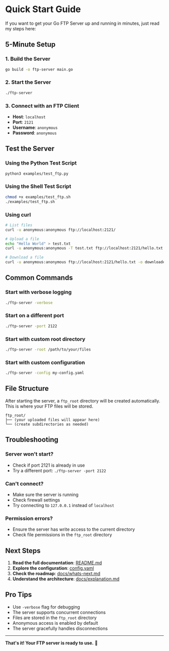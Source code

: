 # Quick Start Guide

If you want to get your Go FTP Server up and running in minutes, just read my steps here:

## 5-Minute Setup

### 1. Build the Server
```bash
go build -o ftp-server main.go
```

### 2. Start the Server
```bash
./ftp-server
```

### 3. Connect with an FTP Client
- **Host**: `localhost`
- **Port**: `2121`
- **Username**: `anonymous`
- **Password**: `anonymous`

## Test the Server

### Using the Python Test Script
```bash
python3 examples/test_ftp.py
```

### Using the Shell Test Script
```bash
chmod +x examples/test_ftp.sh
./examples/test_ftp.sh
```

### Using curl
```bash
# List files
curl -u anonymous:anonymous ftp://localhost:2121/

# Upload a file
echo "Hello World" > test.txt
curl -u anonymous:anonymous -T test.txt ftp://localhost:2121/hello.txt

# Download a file
curl -u anonymous:anonymous ftp://localhost:2121/hello.txt -o downloaded.txt
```

## Common Commands

### Start with verbose logging
```bash
./ftp-server -verbose
```

### Start on a different port
```bash
./ftp-server -port 2122
```

### Start with custom root directory
```bash
./ftp-server -root /path/to/your/files
```

### Start with custom configuration
```bash
./ftp-server -config my-config.yaml
```

## File Structure

After starting the server, a `ftp_root` directory will be created automatically. This is where your FTP files will be stored.

```
ftp_root/
├── (your uploaded files will appear here)
└── (create subdirectories as needed)
```

## Troubleshooting

### Server won't start?
- Check if port 2121 is already in use
- Try a different port: `./ftp-server -port 2122`

### Can't connect?
- Make sure the server is running
- Check firewall settings
- Try connecting to `127.0.0.1` instead of `localhost`

### Permission errors?
- Ensure the server has write access to the current directory
- Check file permissions in the `ftp_root` directory

## Next Steps

1. **Read the full documentation**: [README.md](README.md)
2. **Explore the configuration**: [config.yaml](config.yaml)
3. **Check the roadmap**: [docs/whats-next.md](docs/whats-next.md)
4. **Understand the architecture**: [docs/explanation.md](docs/explanation.md)

## Pro Tips

- Use `-verbose` flag for debugging
- The server supports concurrent connections
- Files are stored in the `ftp_root` directory
- Anonymous access is enabled by default
- The server gracefully handles disconnections

---

**That's it! Your FTP server is ready to use.** 🎉 